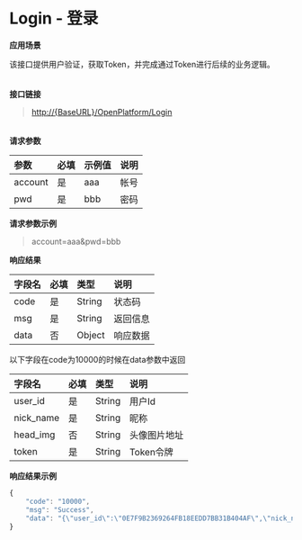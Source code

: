 # Login - 登录

**应用场景**

该接口提供用户验证，获取Token，并完成通过Token进行后续的业务逻辑。

###### 

**接口链接**

> [http://{BaseURL}/OpenPlatform/Login](http://{BaseURL}/OpenPlatform/Login)

###### 

**请求参数**

| 参数 | 必填 | 示例值 | 说明 |
| :--- | :--- | :--- | :--- |
| account | 是 | aaa | 帐号 |
| pwd | 是 | bbb | 密码 |



**请求参数示例**

> account=aaa&pwd=bbb



**响应结果**

| 字段名 | 必填 | 类型 | 说明 |
| :--- | :--- | :--- | :--- |
| code | 是 | String | 状态码 |
| msg | 是 | String | 返回信息 |
| data | 否 | Object | 响应数据 |

以下字段在code为10000的时候在data参数中返回

| 字段名 | 必填 | 类型 | 说明 |
| :--- | :--- | :--- | :--- |
| user\_id | 是 | String | 用户Id |
| nick\_name | 是 | String | 昵称 |
| head\_img | 否 | String | 头像图片地址 |
| token | 是 | String | Token令牌 |



**响应结果示例**

```js
{
    "code": "10000",
    "msg": "Success",
    "data": "{\"user_id\":\"0E7F9B2369264FB18EEDD7BB31B404AF\",\"nick_name\":\"aaa\",\"token\":\"VmNaqQb2D9ZzCZ+2FrvW+A==\"}"
}
```



